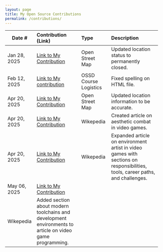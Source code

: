 ```yaml
---
layout: page
title: My Open Source Contributions
permalink: /contributions/
---
```


<!--
Type of the contribution should be "Wikipedia edit", "OpenStreet Map feature", "Documentation", "Course website", "Blog",
"Browser Add-on", etc.

The description should include a brief summary of what you did.

The link should bring us to a public page that shows your contribution. 

Replace the first row with your own contribution. 

-->





| Date #       | Contribution (Link)  | Type  | Description |
|---|:---|:---|:---|
| Jan 28, 2025 | [Link to My Contribution](https://www.openstreetmap.org/user/datsjustinc/history#map=19/41.262211/-73.006312) | Open Street Map | Updated location status to permanently closed. |
| Feb 12, 2025 | [Link to My contribution](https://github.com/joannakl/ossd/pull/135) | OSSD Course Logistics | Fixed spelling on HTML file. |
| Apr 20, 2025 | [Link to My Contribution](https://www.openstreetmap.org/changeset/165215111#map=19/40.729731/-73.983523) | Open Street Map | Updated location information to be accurate. |
| Apr 20, 2025 | [Link to My Contribution](https://en.wikipedia.org/wiki/Special:Contributions/Datsjustinc) | Wikepedia | Created article on aesthetic combat in video games. |
| Apr 20, 2025 | [Link to My Contribution](https://en.wikipedia.org/wiki/Special:Contributions/Datsjustinc) | Wikepedia | Expanded article on environment artist in video games with sections on responsibilities, tools, career paths, and challenges. |
| May 06, 2025 | [Link to My Contribution](https://en.wikipedia.org/wiki/Special:Contributions/Datsjustinc) |
Wikepedia | Added section about modern toolchains and development environments to article on video game programming. |
